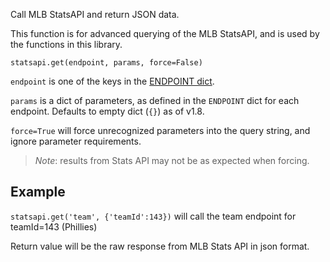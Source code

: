 Call MLB StatsAPI and return JSON data.

This function is for advanced querying of the MLB StatsAPI, and is used by the functions in this library.

`statsapi.get(endpoint, params, force=False)`

`endpoint` is one of the keys in the [ENDPOINT dict](https://github.com/toddrob99/MLB-StatsAPI/wiki/Endpoints).

`params` is a dict of parameters, as defined in the `ENDPOINT` dict for each endpoint. Defaults to empty dict (`{}`) as of v1.8.

`force=True` will force unrecognized parameters into the query string, and ignore parameter requirements. 
> *Note*: results from Stats API may not be as expected when forcing.

## Example
`statsapi.get('team', {'teamId':143})` will call the team endpoint for teamId=143 (Phillies)

Return value will be the raw response from MLB Stats API in json format.
